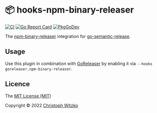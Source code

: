 # :package: hooks-npm-binary-releaser
[![CI](https://github.com/go-semantic-release/hooks-npm-binary-releaser/workflows/CI/badge.svg?branch=main)](https://github.com/go-semantic-release/hooks-npm-binary-releaser/actions?query=workflow%3ACI+branch%3Amain)
[![Go Report Card](https://goreportcard.com/badge/github.com/go-semantic-release/hooks-npm-binary-releaser)](https://goreportcard.com/report/github.com/go-semantic-release/hooks-npm-binary-releaser)
[![PkgGoDev](https://pkg.go.dev/badge/github.com/go-semantic-release/hooks-npm-binary-releaser)](https://pkg.go.dev/github.com/go-semantic-release/hooks-npm-binary-releaser)

The [npm-binary-releaser](https://github.com/christophwitzko/npm-binary-releaser) integration for [go-semantic-release](https://github.com/go-semantic-release/semantic-release).

## Usage
Use this plugin in combination with [GoReleaser](https://github.com/go-semantic-release/hooks-goreleaser) by enabling it via `--hooks goreleaser,npm-binary-releaser`.

## Licence

The [MIT License (MIT)](http://opensource.org/licenses/MIT)

Copyright © 2022 [Christoph Witzko](https://twitter.com/christophwitzko)
